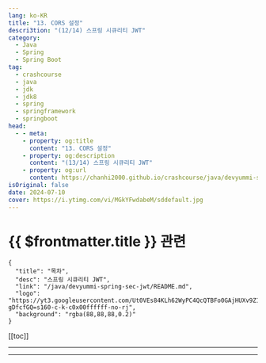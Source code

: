 ```yaml
---
lang: ko-KR
title: "13. CORS 설정"
descri3tion: "(12/14) 스프링 시큐리티 JWT"
category: 
  - Java
  - Spring
  - Spring Boot
tag: 
  - crashcourse
  - java
  - jdk
  - jdk8
  - spring
  - springframework
  - springboot
head:
  - - meta:
    - property: og:title
      content: "13. CORS 설정"
    - property: og:description
      content: "(13/14) 스프링 시큐리티 JWT"
    - property: og:url
      content: https://chanhi2000.github.io/crashcourse/java/devyummi-spring-sec-jwt/13.html
isOriginal: false
date: 2024-07-10
cover: https://i.ytimg.com/vi/MGkYFwdabeM/sddefault.jpg
---
```


# {{ $frontmatter.title }} 관련

```component VPCard
{
  "title": "목차",
  "desc": "스프링 시큐리티 JWT",
  "link": "/java/devyummi-spring-sec-jwt/README.md",
  "logo": "https://yt3.googleusercontent.com/Ut0VEs84KLh62WyPC4QcQTBFo0GAjHUXv9Z1YUYKAVBV0vbgp90HT68ejnZ0NncO1X-gDfcfGQ=s160-c-k-c0x00ffffff-no-rj",
  "background": "rgba(88,88,88,0.2)"
}
```

[[toc]]

---

<SiteInfo
  name="13. CORS 설정"
  desc="(13/14) 스프링 시큐리티 JWT"
  url="https://devyummi.com/page?id=668e5511f94819b251c1f1c2"
  logo="https://yt3.googleusercontent.com/Ut0VEs84KLh62WyPC4QcQTBFo0GAjHUXv9Z1YUYKAVBV0vbgp90HT68ejnZ0NncO1X-gDfcfGQ=s160-c-k-c0x00ffffff-no-rj"
  preview="https://i.ytimg.com/vi/MGkYFwdabeM/sddefault.jpg"/>

<VidStack src="youtube/MGkYFwdabeM" />

<!-- TODO: 작성 -->

<!-- 
<h2>자료</h2><p><a href="https://docs.spring.io/spring-security/reference/servlet/integrations/cors.html">CORS | 스프링 시큐리티 공식 자료 바로가기</a></p><p>&nbsp;</p><hr><h2>CORS란</h2><p><a href="https://ko.wikipedia.org/wiki/%EA%B5%90%EC%B0%A8_%EC%B6%9C%EC%B2%98_%EB%A6%AC%EC%86%8C%EC%8A%A4_%EA%B3%B5%EC%9C%A0">교차 출처 리소스 공유 위키피디아 바로가기</a></p><p>&nbsp;</p><hr><h2>발생 원리</h2><figure class="image image_resized" style="width:61.15%;"><img style="aspect-ratio:860/738;" src="https://yummi-image-1.s3.amazonaws.com/image-fda0ab70-37c8-43d3-a3de-01bed35fe68e.jpg" width="860" height="738"></figure><p>&nbsp;</p><hr><h2>CORS 설정</h2><ul><li><span class="notion-enable-hover" data-token-index="0"><strong>SecurityConfig</strong></span></li></ul><pre><code class="language-java hljs" data-highlighted="yes"><span class="hljs-meta">@Bean</span>
<span class="hljs-keyword">public</span> SecurityFilterChain <span class="hljs-title function_">filterChain</span><span class="hljs-params">(HttpSecurity http)</span> <span class="hljs-keyword">throws</span> Exception {
		
		http
            .cors((corsCustomizer -&gt; corsCustomizer.configurationSource(<span class="hljs-keyword">new</span> <span class="hljs-title class_">CorsConfigurationSource</span>() {

                <span class="hljs-meta">@Override</span>
                <span class="hljs-keyword">public</span> CorsConfiguration <span class="hljs-title function_">getCorsConfiguration</span><span class="hljs-params">(HttpServletRequest request)</span> {

                    <span class="hljs-type">CorsConfiguration</span> <span class="hljs-variable">configuration</span> <span class="hljs-operator">=</span> <span class="hljs-keyword">new</span> <span class="hljs-title class_">CorsConfiguration</span>();

                    configuration.setAllowedOrigins(Collections.singletonList(<span class="hljs-string">"http://localhost:3000"</span>));
                    configuration.setAllowedMethods(Collections.singletonList(<span class="hljs-string">"*"</span>));
                    configuration.setAllowCredentials(<span class="hljs-literal">true</span>);
                    configuration.setAllowedHeaders(Collections.singletonList(<span class="hljs-string">"*"</span>));
                    configuration.setMaxAge(<span class="hljs-number">3600L</span>);

										configuration.setExposedHeaders(Collections.singletonList(<span class="hljs-string">"Authorization"</span>));

                    <span class="hljs-keyword">return</span> configuration;
                }
            })));

    <span class="hljs-keyword">return</span> http.build();
}</code><button class="copy-button"><i class="fa-regular fa-clipboard"></i><span>JAVA</span></button></pre><p>&nbsp;</p><ul><li><span class="notion-enable-hover" data-token-index="0"><strong>config&gt;CorsMvcConfig</strong></span></li></ul><pre><code class="language-java hljs" data-highlighted="yes"><span class="hljs-meta">@Configuration</span>
<span class="hljs-keyword">public</span> <span class="hljs-keyword">class</span> <span class="hljs-title class_">CorsMvcConfig</span> <span class="hljs-keyword">implements</span> <span class="hljs-title class_">WebMvcConfigurer</span> {
    
    <span class="hljs-meta">@Override</span>
    <span class="hljs-keyword">public</span> <span class="hljs-keyword">void</span> <span class="hljs-title function_">addCorsMappings</span><span class="hljs-params">(CorsRegistry corsRegistry)</span> {
        
        corsRegistry.addMapping(<span class="hljs-string">"/**"</span>)
                .allowedOrigins(<span class="hljs-string">"http://localhost:3000"</span>);
    }
}</code><button class="copy-button"><i class="fa-regular fa-clipboard"></i><span>JAVA</span></button></pre><p>&nbsp;</p><hr>
-->

---

<TagLinks />